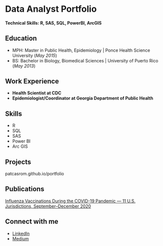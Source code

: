 # Data Analyst Portfolio

#### Technical Skills: R, SAS, SQL, PowerBI, ArcGIS

## Education
- MPH: Master in Public Health, Epidemiology | Ponce Health Science University (_May 2015_)
- BS: Bachelor in Biology, Biomedical Sciences | University of Puerto Rico (_May 2013_)

## Work Experience
- **Health Scientist at CDC**
- **Epidemiologist/Coordinator at Georgia Department of Public Health**
 
## Skills
 - R
 - SQL
 - SAS
 - Power BI
 - Arc GIS
   
## Projects
patcasrom.github.io/portfolio

## Publications
[Influenza Vaccinations During the COVID-19 Pandemic — 11 U.S. Jurisdictions, September–December 2020](https://www.cdc.gov/mmwr/volumes/70/wr/mm7045a3.htm)


## Connect with me
- [LinkedIn](https://www.linkedin.com/in/patcasrom/)
- [Medium](https://medium.com/@patcasrom)
